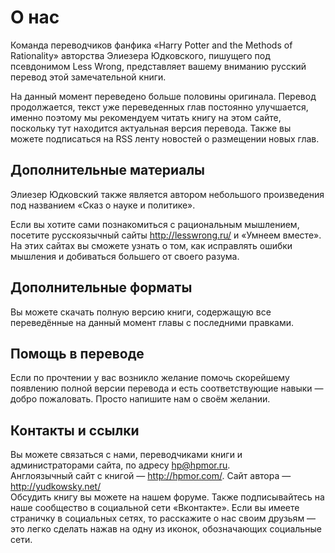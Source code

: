 # О нас

Команда переводчиков фанфика «Harry Potter and the Methods of Rationality» авторства Элиезера Юдковского, пишущего под псевдонимом Less Wrong, представляет вашему вниманию русский перевод этой замечательной книги.

На данный момент переведено больше половины оригинала. Перевод продолжается, текст уже переведенных глав постоянно улучшается, именно поэтому мы рекомендуем читать книгу на этом сайте, поскольку тут находится актуальная версия перевода. Также вы можете подписаться на RSS ленту новостей о размещении новых глав.

## Дополнительные материалы

Элиезер Юдковский также является автором небольшого произведения под названием «Сказ о науке и политике».

Если вы хотите сами познакомиться с рациональным мышлением, посетите русскоязычный сайты <http://lesswrong.ru/> и «Умнеем вместе». На этих сайтах вы сможете узнать о том, как исправлять ошибки мышления и добиваться большего от своего разума.

## Дополнительные форматы

Вы можете скачать полную версию книги, содержащую все переведённые на данный момент главы с последними правками.

## Помощь в переводе

Если по прочтении у вас возникло желание помочь скорейшему появлению полной версии перевода и есть соответствующие навыки — добро пожаловать. Просто напишите нам о своём желании.

## Контакты и ссылки

Вы можете связаться с нами, переводчиками книги и администраторами сайта, по адресу hp@hpmor.ru.  
Англоязычный сайт с книгой — <http://hpmor.com/>. Сайт автора — <http://yudkowsky.net/>  
Обсудить книгу вы можете на нашем форуме. Также подписывайтесь на наше сообщество в социальной сети «Вконтакте». Если вы имеете страничку в социальных сетях, то расскажите о нас своим друзьям — это легко сделать нажав на одну из иконок, обозначающих социальные сети.
